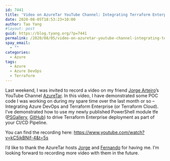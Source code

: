 ```yaml
---
id: 7441
title: 'Video on AzureTar YouTube Channel: Integrating Terraform Enterprise with CI/CD Pipeline'
date: 2020-08-05T18:53:23+10:00
author: Tao Yang
#layout: post
guid: https://blog.tyang.org/?p=7441
permalink: /2020/08/05/video-on-azuretar-youtube-channel-integrating-terraform-enterprise-with-ci-cd-pipeline/
spay_email:
  - ""
categories:
  - Azure
tags:
  - Azure
  - Azure DevOps
  - Terraform
---
```

Last weekend, I was invited to record a video on my friend <a href="https://twitter.com/JorgeArteiro">Jorge Arteiro</a>’s YouTube Channel <a href="https://www.youtube.com/channel/UC3FS96NUdoR3DwkaDwiLdRw">AzureTar</a>. In this video, I have demonstrated some POC code I was working on during my spare time over the last month or so – Integrating Azure DevOps and Terraform Enterprise (or Terraform Cloud). I’ve demonstrated how to use my newly published PowerShell module tfe (<a href="https://www.powershellgallery.com/packages/tfe/">PSGallery</a>, <a href="https://github.com/tyconsulting/TerraformEnterprise-PS">GitHub</a>) to drive Terraform Enterprise deployment as part of your CI/CD Pipeline.

You can find the recording here: <a href="https://www.youtube.com/watch?v=kC5ikBNjf-4&t=5s">https://www.youtube.com/watch?v=kC5ikBNjf-4&t=5s</a>

I’d like to thank the AzureTar hosts <a href="https://twitter.com/JorgeArteiro">Jorge</a> and <a href="https://twitter.com/FernandoRolnik">Fernando</a> for having me. I’m looking forward to recording more video with them in the future.